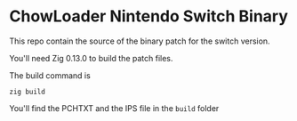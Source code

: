 # ChowLoader Nintendo Switch Binary

This repo contain the source of the binary patch for the switch version.

You'll need Zig 0.13.0 to build the patch files.

The build command is

```console
zig build
```

You'll find the PCHTXT and the IPS file in the `build` folder